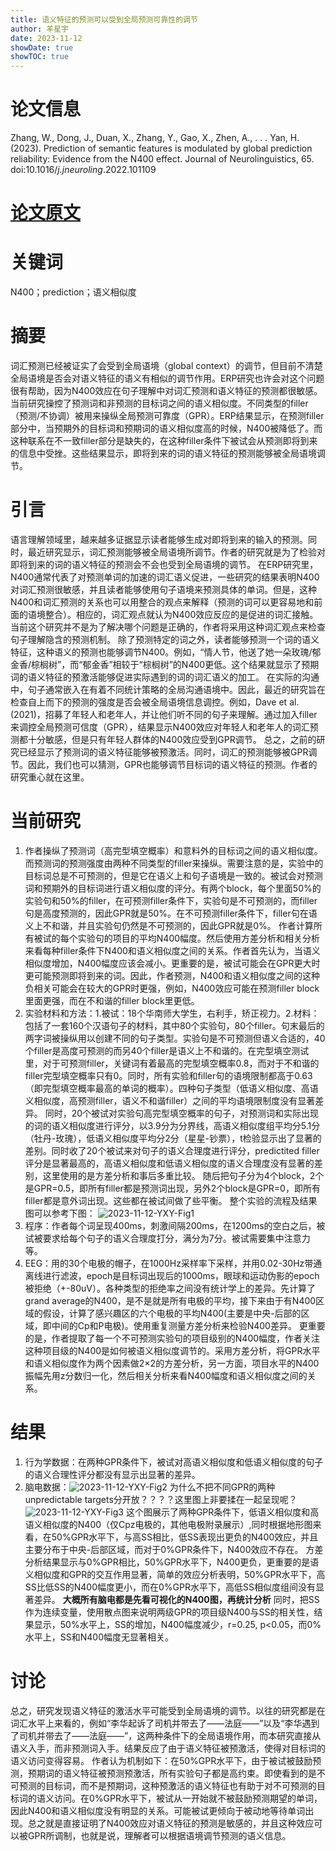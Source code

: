 ```yaml
---
title: 语义特征的预测可以受到全局预测可靠性的调节
author: 羊星宇
date: 2023-11-12
showDate: true
showTOC: true
---
```

# 论文信息
Zhang, W., Dong, J., Duan, X., Zhang, Y., Gao, X., Zhen, A., . . . Yan, H. (2023). Prediction of semantic features is modulated by global prediction reliability: Evidence from the N400 effect. Journal of Neurolinguistics, 65. doi:10.1016/*j.jneuroling*.2022.101109
# [论文原文](../Source_Files/2023-11-12-YXY.pdf)
# 关键词
N400；prediction；语义相似度
# 摘要
词汇预测已经被证实了会受到全局语境（global context）的调节，但目前不清楚全局语境是否会对语义特征的语义有相似的调节作用。ERP研究也许会对这个问题很有帮助，因为N400效应在句子理解中对词汇预测和语义特征的预测都很敏感。当前研究操控了预测词和非预测的目标词之间的语义相似度。不同类型的filler（预测/不协调）被用来操纵全局预测可靠度（GPR）。ERP结果显示，在预测filler部分中，当预期外的目标词和预期词的语义相似度高的时候，N400被降低了。而这种联系在不一致filler部分是缺失的，在这种filler条件下被试会从预测即将到来的信息中受挫。这些结果显示，即将到来的词的语义特征的预测能够被全局语境调节。
# 引言
语言理解领域里，越来越多证据显示读者能够生成对即将到来的输入的预测。同时，最近研究显示，词汇预测能够被全局语境所调节。作者的研究就是为了检验对即将到来的词的语义特征的预测会不会也受到全局语境的调节。
在ERP研究里，N400通常代表了对预测单词的加速的词汇语义促进，一些研究的结果表明N400对词汇预测很敏感，并且读者能够使用句子语境来预测具体的单词。但是，这种N400和词汇预测的关系也可以用整合的观点来解释（预测的词可以更容易地和前面的语境整合）。相应的，词汇观点就认为N400效应反应的是促进的词汇接触。当前这个研究并不是为了解决哪个问题是正确的，作者将采用这种词汇观点来检查句子理解隐含的预测机制。
除了预测特定的词之外，读者能够预测一个词的语义特征，这种语义的预测也能够调节N400。例如，“情人节，他送了她一朵玫瑰/郁金香/棕榈树”，而“郁金香”相较于“棕榈树”的N400更低。这个结果就显示了预期词的语义特征的预激活能够促进实际遇到的词的词汇语义的加工。
在实际的沟通中，句子通常嵌入在有着不同统计策略的全局沟通语境中。因此，最近的研究旨在检查自上而下的预测的强度是否会被全局语境信息调控。例如，Dave et al.(2021)，招募了年轻人和老年人，并让他们听不同的句子来理解。通过加入filler来调控全局预测可信度（GPR），结果显示N400效应对年轻人和老年人的词汇预测都十分敏感，但是只有年轻人群体的N400效应受到GPR调节。
总之，之前的研究已经显示了预测词的语义特征能够被预激活。同时，词汇的预测能够被GPR调节。因此，我们也可以猜测，GPR也能够调节目标词的语义特征的预测。作者的研究重心就在这里。
# 当前研究
1. 作者操纵了预测词（高完型填空概率）和意料外的目标词之间的语义相似度。而预测词的预测强度由两种不同类型的filler来操纵。需要注意的是，实验中的目标词总是不可预测的，但是它在语义上和句子语境是一致的。被试会对预测词和预期外的目标词进行语义相似度的评分。有两个block，每个里面50%的实验句和50%的filler，在可预测filler条件下，实验句是不可预测的，而filler句是高度预测的，因此GPR就是50%。在不可预测filler条件下，filler句在语义上不和谐，并且实验句仍然是不可预测的，因此GPR就是0%。
作者计算所有被试的每个实验句的项目的平均N400幅度。然后使用方差分析和相关分析来看每种filler条件下N400和语义相似度之间的关系。作者首先认为，当语义相似度增加，N400幅度应该会减小。更重要的是，被试可能会在GPR更大时更可能预测即将到来的词。因此，作者预测，N400和语义相似度之间的这种负相关可能会在较大的GPR时更强，例如，N400效应可能在预测filler block里面更强，而在不和谐的filler block里更低。
2. 实验材料和方法：1.被试：18个华南师大学生，右利手，矫正视力。2.材料：包括了一套160个汉语句子的材料，其中80个实验句，80个filler。句末最后的两字词被操纵用以创建不同的句子类型。实验句是不可预测但语义合适的，40个filler是高度可预测的而另40个filler是语义上不和谐的。在完型填空测试里，对于可预测filler，关键词有着最高的完型填空概率0.8，而对于不和谐的filler完型填空概率只有0。同时，所有实验和filler句的语境限制都高于0.63（即完型填空概率最高的单词的概率）。四种句子类型（低语义相似度、高语义相似度，高预测filler，语义不和谐filler）之间的平均语境限制度没有显著差异。
同时，20个被试对实验句高完型填空概率的句子，对预测词和实际出现的词的语义相似度进行评分，以3.9分为分界线，高语义相似度组平均分5.1分（牡丹-玫瑰），低语义相似度平均分2分（星星-钞票），t检验显示出了显著的差别。同时收了20个被试来对句子的语义合理度进行评分，predictited filler评分是显著最高的，高语义相似度和低语义相似度的语义合理度没有显著的差别，这里使用的是方差分析和事后多重比较。
随后把句子分为4个block，2个是GPR=0.5，即所有filler都是预测词出现，另外2个block是GPR=0，即所有filler都是意外词出现。这些都在被试间做了些平衡。
整个实验的流程及结果图可以参考下图：
![2023-11-12-YXY-Fig1](../Supporting_Information/2023-11-12-YXY-Fig1.png)
3. 程序：作者每个词呈现400ms，刺激间隔200ms，在1200ms的空白之后，被试被要求给每个句子的语义合理度打分，满分为7分。被试需要集中注意力等。
4. EEG：用的30个电极的帽子，在1000Hz采样率下采样，并用0.02-30Hz带通离线进行滤波，epoch是目标词出现后的1000ms，眼球和运动伪影的epoch被拒绝（+-80uV）。各种类型的拒绝率之间没有统计学上的差异。先计算了grand average的N400，是不是就是所有电极的平均，接下来由于有N400区域的假设，计算了感兴趣区的六个电极的平均N400(主要是中央-后部的区域，即中间的Cp和P电极)。使用重复测量方差分析来检验N400差异。
更重要的是，作者提取了每一个不可预测实验句的项目级别的N400幅度，作者关注这种项目级的N400是如何被语义相似度调节的。采用方差分析，将GPR水平和语义相似度作为两个因素做2×2的方差分析，另一方面，项目水平的N400振幅先用z分数归一化，然后相关分析来看N400幅度和语义相似度之间的关系。
# 结果
1. 行为学数据：在两种GPR条件下，被试对高语义相似度和低语义相似度的句子的语义合理性评分都没有显示出显著的差异。
2. 脑电数据：![2023-11-12-YXY-Fig2](../Supporting_Information/2023-11-12-YXY-Fig2.png)
为什么不把不同GPR的两种unpredictable targets分开放？？？？这里图上非要揉在一起呈现呢？
![2023-11-12-YXY-Fig3](../Supporting_Information/2023-11-12-YXY-Fig3.png)
这个图展示了两种GPR条件下，低语义相似度和高语义相似度的N400（仅Cpz电极的，其他电极附录展示）,同时根据地形图来看，在50%GPR水平下，与高SS相比，低SS表现出更负的N400效应，并且主要分布于中央-后部区域，而对于0%GPR条件下，N400效应不存在。
方差分析结果显示与0%GPR相比，50%GPR水平下，N400更负，更重要的是语义相似度和GPR的交互作用显著，简单的效应分析表明，50%GPR水平下，高SS比低SS的N400幅度更小，而在0%GPR水平下，高低SS相似度组间没有显著差异。
**大概所有脑电都是先看可视化的N400图，再统计分析**
同时，把SS作为连续变量，使用散点图来说明两级GPR的项目级N400与SS的相关性，结果显示，50%水平上，SS的增加，N400幅度减少，r=0.25, p<0.05，而0%水平上，SS和N400幅度无显著相关。
# 讨论
总之，研究发现语义特征的激活水平可能受到全局语境的调节。以往的研究都是在词汇水平上来看的，例如“李华起诉了司机并带去了——法庭——”以及“李华遇到了司机并带去了——法庭——”，这两种条件下的全局语境作用，而本研究直接从语义入手，而非预测词入手。结果反应了由于语义特征被预激活，使得对目标词的语义访问变得容易。
作者认为机制如下：在50%GPR水平下，由于被试被鼓励预测，预期词的语义特征被预测预激活，所有实验句子都是高约束。即使看到的是不可预测的目标词，而不是预期词，这种预激活的语义特征也有助于对不可预测的目标词的语义访问。在0%GPR水平下，被试从一开始就不被鼓励预测期望的单词，因此N400和语义相似度没有明显的关系。可能被试更倾向于被动地等待单词出现。总之就是直接证明了N400效应对语义特征的预测是敏感的，并且这种效应可以被GPR所调制，也就是说，理解者可以根据语境调节预测的语义信息。

